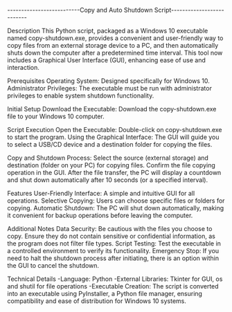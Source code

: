 
--------------------------Copy and Auto Shutdown Script--------------------------


Description
This Python script, packaged as a Windows 10 executable named copy-shutdown.exe, provides a convenient and user-friendly way to copy files from an external storage device to a PC, and then automatically shuts down the computer after a predetermined time interval. This tool now includes a Graphical User Interface (GUI), enhancing ease of use and interaction.

Prerequisites
Operating System: Designed specifically for Windows 10.
Administrator Privileges: The executable must be run with administrator privileges to enable system shutdown functionality.

Initial Setup
Download the Executable: Download the copy-shutdown.exe file to your Windows 10 computer.

Script Execution
Open the Executable: Double-click on copy-shutdown.exe to start the program.
Using the Graphical Interface: The GUI will guide you to select a USB/CD device and a destination folder for copying the files.

Copy and Shutdown Process:
Select the source (external storage) and destination (folder on your PC) for copying files.
Confirm the file copying operation in the GUI.
After the file transfer, the PC will display a countdown and shut down automatically after 10 seconds (or a specified interval).

Features
User-Friendly Interface: A simple and intuitive GUI for all operations.
Selective Copying: Users can choose specific files or folders for copying.
Automatic Shutdown: The PC will shut down automatically, making it convenient for backup operations before leaving the computer.

Additional Notes
Data Security: Be cautious with the files you choose to copy. Ensure they do not contain sensitive or confidential information, as the program does not filter file types.
Script Testing: Test the executable in a controlled environment to verify its functionality.
Emergency Stop: If you need to halt the shutdown process after initiating, there is an option within the GUI to cancel the shutdown.

Technical Details
-Language: Python
-External Libraries: Tkinter for GUI, os and shutil for file operations
-Executable Creation: The script is converted into an executable using PyInstaller, a Python file manager, ensuring compatibility and ease of distribution for Windows 10 systems.